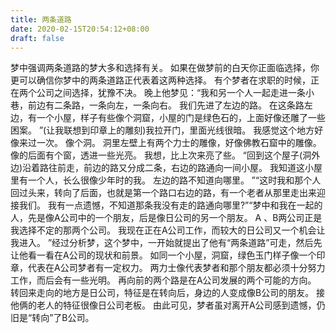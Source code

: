 ```yaml
---
title: 两条道路
date: 2020-02-15T20:54:12+08:00
draft: false
---
```


梦中强调两条道路的梦大多和选择有关。
如果在做梦前的白天你正面临选择，你更可以确信你梦中的两条道路正代表着这两种选择。
有个梦者在求职的时候，正在两个公司之间选择，犹豫不决。
晚上他梦见：“我和另一个人一起走进一条小巷，前边有二条路，一条向左，一条向右。
我们先进了左边的路。
在这条路左边，有一个小屋，样子有些像个洞窟，小屋的门是绿色石的，上面好像还雕了一些困案。
”(让我联想到印章上的雕刻)我拉开门，里面光线很暗。
我感觉这个地方好像来过一次。
像个洞。
洞里左壁上有两个力士的雕像，好像佛教石窟中的雕像。
像的后面有个窗，透进一些光亮。
我想，比上次来亮了些。
“回到这个屋子(洞外边)沿着路往前走，前边的路又分成二条，右边的路通向一间小屋。
我知道这小屋里有一个人，长么很像少年时的我。
左边的路不知道向哪里。
”“这时我和那个人回过头来，转向了后面，也就是第一个路口右边的路，有一个老者从那里走出来迎接我们。
我有一点遗憾，不知道那条我没有走的路通向哪里?”“梦中和我在一起的人，先是像A公司中的一个朋友，后是像日公司的另一个朋友。
A 、B两公司正是我选择不定的那两个公司。
我现在正在A公司工作，而较大的日公司又一个机会让我进入。
”经过分析梦，这个梦中，一开始就提出了他有“两条道路”可走，然后先让他看一看在A公司的现状和前景。
如同一个小屋，洞窟，绿色玉门样子像一个印章，代表在A公司梦者有一定权力。
两力士像代表梦者和那个朋友都必须十分努力工作，而后会有一些光明。
再向前的两个路是在A公司发展的两个可能的方向。
转回来走向的地方是日公司，特征是在转向后，身边的人变成像B公司的朋友。
接他俩的老人的特征很像日公司老板。
由此可见，梦者虽对离开A公司感到遗憾，仍旧是“转向”了B公司。
